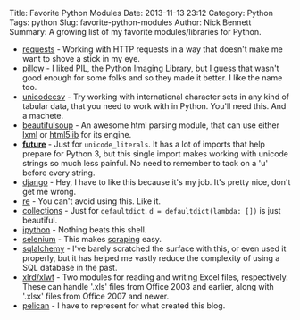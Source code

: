 Title: Favorite Python Modules
Date: 2013-11-13 23:12
Category: Python
Tags: python
Slug: favorite-python-modules
Author: Nick Bennett
Summary: A growing list of my favorite modules/libraries for Python.

* [requests](http://www.python-requests.org/en/latest/) - Working with HTTP requests in a way that doesn't make me want to shove a stick in my eye.
* [pillow](http://pillow.readthedocs.org/en/latest/) - I liked PIL, the Python Imaging Library, but I guess that wasn't good enough for some folks and so they made it better. I like the name too. 
* [unicodecsv](https://pypi.python.org/pypi/unicodecsv/0.9.0) - Try working with international character sets in any kind of tabular data, that you need to work with in Python. You'll need this. And a machete.
* [beautifulsoup](http://www.crummy.com/software/BeautifulSoup/) - An awesome html parsing module, that can use either [lxml](http://lxml.de/) or [html5lib](https://github.com/html5lib/html5lib-python) for its engine. 
* [__future__](http://docs.python.org/2/library/__future__.html) - Just for `unicode_literals`. It has a lot of imports that help prepare for Python 3, but this single import makes working with unicode strings so much less painful. No need to remember to tack on a 'u' before every string.  
* [django](https://www.djangoproject.com/) - Hey, I have to like this because it's my job. It's pretty nice, don't get me wrong.
* [re](http://docs.python.org/2/library/re.html) - You can't avoid using this. Like it.
* [collections](http://docs.python.org/2/library/collections.html#collections.defaultdict) - Just for `defaultdict`. `d = defaultdict(lambda: [])` is just beautiful. 
* [ipython](http://ipython.org/) - Nothing beats this shell.
* [selenium](http://www.seleniumhq.org/) - This makes [scraping](http://www.realpython.com/blog/python/headless-selenium-testing-with-python-and-phantomjs/#.UoRfeh8TDZg) easy.
* [sqlalchemy](http://www.sqlalchemy.org/) - I've barely scratched the surface with this, or even used it properly, but it has helped me vastly reduce the complexity of using a SQL database in the past.
* [xlrd/xlwt](http://www.python-excel.org/) - Two modules for reading and writing Excel files, respectively. These can handle '.xls' files from Office 2003 and earlier, along with '.xlsx' files from Office 2007 and newer.
* [pelican](http://docs.getpelican.com/en/3.3.0/) - I have to represent for what created this blog. 
